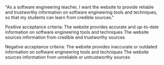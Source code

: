"As a software engineering teacher, I want the website to provide reliable and trustworthy information on 
software engineering tools and techniques, so that my students can learn from credible sources."

Positive acceptance criteria:
The website provides accurate and up-to-date information on software engineering tools and techniques
The website sources information from credible and trustworthy sources

Negative acceptance criteria:
The website provides inaccurate or outdated information on software engineering tools and techniques
The website sources information from unreliable or untrustworthy sources